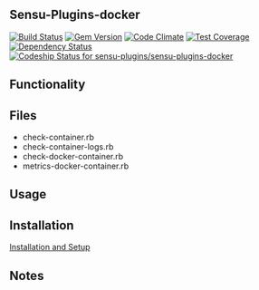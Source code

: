 ## Sensu-Plugins-docker

[ ![Build Status](https://travis-ci.org/sensu-plugins/sensu-plugins-docker.svg?branch=master)](https://travis-ci.org/sensu-plugins/sensu-plugins-docker)
[![Gem Version](https://badge.fury.io/rb/sensu-plugins-docker.svg)](http://badge.fury.io/rb/sensu-plugins-docker)
[![Code Climate](https://codeclimate.com/github/sensu-plugins/sensu-plugins-docker/badges/gpa.svg)](https://codeclimate.com/github/sensu-plugins/sensu-plugins-docker)
[![Test Coverage](https://codeclimate.com/github/sensu-plugins/sensu-plugins-docker/badges/coverage.svg)](https://codeclimate.com/github/sensu-plugins/sensu-plugins-docker)
[![Dependency Status](https://gemnasium.com/sensu-plugins/sensu-plugins-docker.svg)](https://gemnasium.com/sensu-plugins/sensu-plugins-docker)
[ ![Codeship Status for sensu-plugins/sensu-plugins-docker](https://codeship.com/projects/680bcc80-e24b-0132-265c-4ea0dd54b93d/status?branch=master)](https://codeship.com/projects/81436)

## Functionality

## Files
 * check-container.rb
 * check-container-logs.rb 
 * check-docker-container.rb
 * metrics-docker-container.rb

## Usage

## Installation

[Installation and Setup](http://sensu-plugins.io/docs/installation_instructions.html)

## Notes
